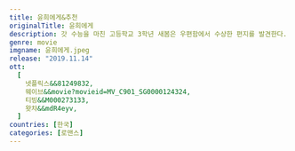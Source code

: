 ```yaml
---
title: 윤희에게&추천
originalTitle: 윤희에게
description: 갓 수능을 마친 고등학교 3학년 새봄은 우편함에서 수상한 편지를 발견한다. 일본 북해도의 어느 마을에서 엄마를 향해 날아든, 절절한 연애 편지. 3년 전에 엄마와 이혼한 아빠도, 하나뿐인 삼촌도 엄마에 대해 잘 모르는 눈치다. 늘 피로에 찌들어 있고 무기력해 보이는 엄마가 답답했던 새봄은 무작정 엄마에게 같이 여행을 가자고 조른다.
genre: movie
imgname: 윤희에게.jpeg
release: "2019.11.14"
ott:
  [
    넷플릭스&&81249832,
    웨이브&&movie?movieid=MV_C901_SG0000124324,
    티빙&&M000273133,
    왓챠&&mdR4eyv,
  ]
countries: [한국]
categories: [로맨스]
---
```

